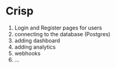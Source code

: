 # Crisp


1) Login and Register pages for users
2) connecting to the database (Postgres)
3) adding dashboard
4) adding analytics
5) webhooks
6) ...
